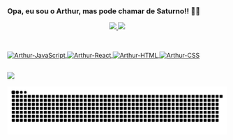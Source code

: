 ### Opa, eu sou o Arthur, mas pode chamar de Saturno!! 🐱‍👤


<div align="center">
  <a href="https://github.com/arthurhenrique22">
  <img height="160em" src="https://github-readme-stats.vercel.app/api?username=arthurhenrique22&show_icons=true&theme=dracula&include_all_commits=true&count_private=true"/>  
  <img height="160em" src="https://github-readme-stats.vercel.app/api/top-langs/?username=arthurhenrique22&layout=compact&langs_count=7&theme=dracula"/>
  
</div>

##
  <div style="display: inline_block"><br>
  <img align="center" alt="Arthur-JavaScript" height="40" width="50" src="https://cdn.jsdelivr.net/gh/devicons/devicon/icons/javascript/javascript-plain.svg"/>
  <img align="center" alt="Arthur-React" height="40" width="50" src="https://cdn.jsdelivr.net/gh/devicons/devicon/icons/react/react-original.svg"/>        
  <img align="center" alt="Arthur-HTML" height="40" width="50" src="https://cdn.jsdelivr.net/gh/devicons/devicon/icons/html5/html5-plain-wordmark.svg"/>
  <img align="center" alt="Arthur-CSS" height="40" width="50" src="https://cdn.jsdelivr.net/gh/devicons/devicon/icons/css3/css3-plain-wordmark.svg"/>
          
  
</div>
  
  ##
  <div> 
  <a href="https://www.linkedin.com/in/" target="_blank"><img src="https://img.shields.io/badge/-LinkedIn-%230077B5?style=for-the-badge&logo=linkedin&logoColor=white" target="_blank"></a> 
 
 ![Snake animation](https://github.com/arthurhenrique22/arthurhenrique22/blob/output/github-contribution-grid-snake.svg)
 
</div>
  
